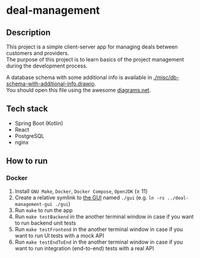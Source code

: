 # deal-management

## Description

This project is a simple client-server app for managing deals between customers and providers.\
The purpose of this project is to learn basics of the project management during the development process.

A database schema with some additional info is available in
[./misc/db-schema-with-additional-info.drawio](./misc/db-schema-with-additional-info.drawio).\
You should open this file using the awesome [diagrams.net](https://app.diagrams.net).

## Tech stack

* Spring Boot (Kotlin)
* React
* PostgreSQL
* nginx

## How to run

### Docker

1. Install `GNU Make`, `Docker`, `Docker Compose`, `OpenJDK` (≥ 11)
2. Create a relative symlink to [the GUI](https://github.com/hu553in/deal-management-gui)
named `./gui` (e.g. `ln -rs ../deal-management-gui ./gui`)
3. Run `make` to run the app
4. Run `make testBackend` in the another terminal window in case if you want to run backend unit tests
5. Run `make testFrontend` in the another terminal window in case if you want to run UI tests with a mock API
6. Run `make testEndToEnd` in the another terminal window in case if you want to run integration (end-to-end)
tests with a real API
